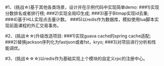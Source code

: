 #1、(挑战☆)基于其他各类场景，设计并在示例代码中实现简单demo: 
###1)实现分数排名或者排行榜;
###2)实现全局ID生成;
###3)基于Bitmap实现id去重;
###4)基于HLL实现点击量计数。 
###5)以redis作为数据库，模拟使用lua脚本实现前面课程的外汇交易事务。 

#2、(挑战☆☆)升级改造项目:
###1)实现guava cache的spring cache适配;
###2)替换jackson序列化为fastjson或者fst，kryo; 
###3)对项目进行分析和性能调优。 

#3、(挑战☆☆☆)以redis作为基础实现上个模块的自定义rpc的注册中心。